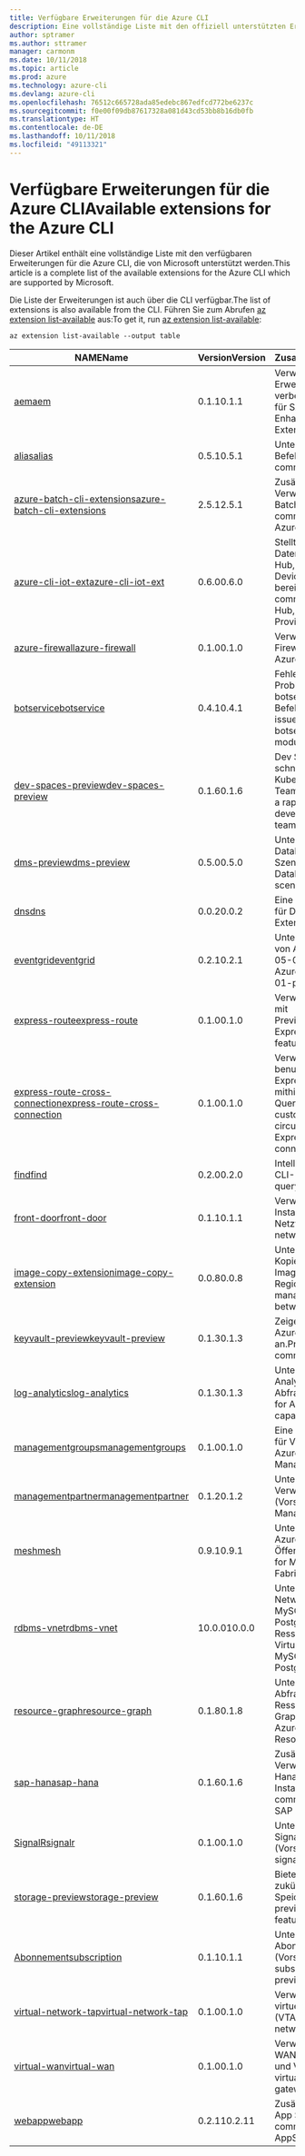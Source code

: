 ```yaml
---
title: Verfügbare Erweiterungen für die Azure CLI
description: Eine vollständige Liste mit den offiziell unterstützten Erweiterungen für die Azure CLI
author: sptramer
ms.author: sttramer
manager: carmonm
ms.date: 10/11/2018
ms.topic: article
ms.prod: azure
ms.technology: azure-cli
ms.devlang: azure-cli
ms.openlocfilehash: 76512c665728ada85edebc867edfcd772be6237c
ms.sourcegitcommit: f0e00f09db87617328a081d43cd53bb8b16db0fb
ms.translationtype: HT
ms.contentlocale: de-DE
ms.lasthandoff: 10/11/2018
ms.locfileid: "49113321"
---
```

# <a name="available-extensions-for-the-azure-cli"></a><span data-ttu-id="dadfc-103">Verfügbare Erweiterungen für die Azure CLI</span><span class="sxs-lookup"><span data-stu-id="dadfc-103">Available extensions for the Azure CLI</span></span>

<span data-ttu-id="dadfc-104">Dieser Artikel enthält eine vollständige Liste mit den verfügbaren Erweiterungen für die Azure CLI, die von Microsoft unterstützt werden.</span><span class="sxs-lookup"><span data-stu-id="dadfc-104">This article is a complete list of the available extensions for the Azure CLI which are supported by Microsoft.</span></span>

<span data-ttu-id="dadfc-105">Die Liste der Erweiterungen ist auch über die CLI verfügbar.</span><span class="sxs-lookup"><span data-stu-id="dadfc-105">The list of extensions is also available  from the CLI.</span></span> <span data-ttu-id="dadfc-106">Führen Sie zum Abrufen [az extension list-available](/cli/azure/extension?view=azure-cli-latest#az-extension-list-available) aus:</span><span class="sxs-lookup"><span data-stu-id="dadfc-106">To get it, run [az extension list-available](/cli/azure/extension?view=azure-cli-latest#az-extension-list-available):</span></span>

```azurecli
az extension list-available --output table
```

| <span data-ttu-id="dadfc-107">NAME</span><span class="sxs-lookup"><span data-stu-id="dadfc-107">Name</span></span> | <span data-ttu-id="dadfc-108">Version</span><span class="sxs-lookup"><span data-stu-id="dadfc-108">Version</span></span> | <span data-ttu-id="dadfc-109">Zusammenfassung</span><span class="sxs-lookup"><span data-stu-id="dadfc-109">Summary</span></span> | <span data-ttu-id="dadfc-110">Vorschau</span><span class="sxs-lookup"><span data-stu-id="dadfc-110">Preview</span></span> |
|------|---------|---------|---------|
| [<span data-ttu-id="dadfc-111">aem</span><span class="sxs-lookup"><span data-stu-id="dadfc-111">aem</span></span>](https://github.com/Azure/azure-cli-extensions) | <span data-ttu-id="dadfc-112">0.1.1</span><span class="sxs-lookup"><span data-stu-id="dadfc-112">0.1.1</span></span> | <span data-ttu-id="dadfc-113">Verwalten der Azure-Erweiterungen zur verbesserten Überwachung für SAP</span><span class="sxs-lookup"><span data-stu-id="dadfc-113">Manage Azure Enhanced Monitoring Extensions for SAP</span></span> |  |
| [<span data-ttu-id="dadfc-114">alias</span><span class="sxs-lookup"><span data-stu-id="dadfc-114">alias</span></span>](https://github.com/Azure/azure-cli-extensions) | <span data-ttu-id="dadfc-115">0.5.1</span><span class="sxs-lookup"><span data-stu-id="dadfc-115">0.5.1</span></span> | <span data-ttu-id="dadfc-116">Unterstützung für Befehlsaliase</span><span class="sxs-lookup"><span data-stu-id="dadfc-116">Support for command aliases</span></span> | <span data-ttu-id="dadfc-117">JA</span><span class="sxs-lookup"><span data-stu-id="dadfc-117">Yes</span></span> |
| [<span data-ttu-id="dadfc-118">azure-batch-cli-extensions</span><span class="sxs-lookup"><span data-stu-id="dadfc-118">azure-batch-cli-extensions</span></span>](https://github.com/Azure/azure-batch-cli-extensions) | <span data-ttu-id="dadfc-119">2.5.1</span><span class="sxs-lookup"><span data-stu-id="dadfc-119">2.5.1</span></span> | <span data-ttu-id="dadfc-120">Zusätzliche Befehle für die Verwendung des Azure Batch-Diensts</span><span class="sxs-lookup"><span data-stu-id="dadfc-120">Additional commands for working with Azure Batch service</span></span> |  |
| [<span data-ttu-id="dadfc-121">azure-cli-iot-ext</span><span class="sxs-lookup"><span data-stu-id="dadfc-121">azure-cli-iot-ext</span></span>](https://github.com/azure/azure-iot-cli-extension) | <span data-ttu-id="dadfc-122">0.6.0</span><span class="sxs-lookup"><span data-stu-id="dadfc-122">0.6.0</span></span> | <span data-ttu-id="dadfc-123">Stellt die Befehlsebene der Datenebene für Azure IoT Hub, IoT Edge und den IoT Device Provisioning-Dienst bereit</span><span class="sxs-lookup"><span data-stu-id="dadfc-123">Provides the data plane command layer for Azure IoT Hub, IoT Edge and IoT Device Provisioning Service</span></span> |  |
| [<span data-ttu-id="dadfc-124">azure-firewall</span><span class="sxs-lookup"><span data-stu-id="dadfc-124">azure-firewall</span></span>](https://github.com/Azure/azure-cli-extensions/tree/master/src/azure-firewall) | <span data-ttu-id="dadfc-125">0.1.0</span><span class="sxs-lookup"><span data-stu-id="dadfc-125">0.1.0</span></span> | <span data-ttu-id="dadfc-126">Verwalten von Azure Firewall-Ressourcen</span><span class="sxs-lookup"><span data-stu-id="dadfc-126">Manage Azure Firewall resources.</span></span> | <span data-ttu-id="dadfc-127">JA</span><span class="sxs-lookup"><span data-stu-id="dadfc-127">Yes</span></span> |
| [<span data-ttu-id="dadfc-128">botservice</span><span class="sxs-lookup"><span data-stu-id="dadfc-128">botservice</span></span>](https://github.com/Azure/azure-cli-extensions) | <span data-ttu-id="dadfc-129">0.4.1</span><span class="sxs-lookup"><span data-stu-id="dadfc-129">0.4.1</span></span> | <span data-ttu-id="dadfc-130">Fehlerbehebungen für Probleme im nativen botservice-CLI-Befehlsmodul.</span><span class="sxs-lookup"><span data-stu-id="dadfc-130">Bug fixes for issues in the native botservice cli command module.</span></span> | <span data-ttu-id="dadfc-131">JA</span><span class="sxs-lookup"><span data-stu-id="dadfc-131">Yes</span></span> |
| [<span data-ttu-id="dadfc-132">dev-spaces-preview</span><span class="sxs-lookup"><span data-stu-id="dadfc-132">dev-spaces-preview</span></span>](https://github.com/Azure/azure-cli-extensions) | <span data-ttu-id="dadfc-133">0.1.6</span><span class="sxs-lookup"><span data-stu-id="dadfc-133">0.1.6</span></span> | <span data-ttu-id="dadfc-134">Dev Spaces ermöglicht eine schnelle, iterative Kubernetes-Bereitstellung für Teams.</span><span class="sxs-lookup"><span data-stu-id="dadfc-134">Dev Spaces provides a rapid, iterative Kubernetes development experience for teams.</span></span> | <span data-ttu-id="dadfc-135">JA</span><span class="sxs-lookup"><span data-stu-id="dadfc-135">Yes</span></span> |
| [<span data-ttu-id="dadfc-136">dms-preview</span><span class="sxs-lookup"><span data-stu-id="dadfc-136">dms-preview</span></span>](https://github.com/Azure/azure-cli-extensions/tree/master/src/dms-preview) | <span data-ttu-id="dadfc-137">0.5.0</span><span class="sxs-lookup"><span data-stu-id="dadfc-137">0.5.0</span></span> | <span data-ttu-id="dadfc-138">Unterstützung für neue Database Migration Service-Szenarien.</span><span class="sxs-lookup"><span data-stu-id="dadfc-138">Support for new Database Migration Service scenarios.</span></span> | <span data-ttu-id="dadfc-139">JA</span><span class="sxs-lookup"><span data-stu-id="dadfc-139">Yes</span></span> |
| [<span data-ttu-id="dadfc-140">dns</span><span class="sxs-lookup"><span data-stu-id="dadfc-140">dns</span></span>](https://github.com/Azure/azure-cli-extensions) | <span data-ttu-id="dadfc-141">0.0.2</span><span class="sxs-lookup"><span data-stu-id="dadfc-141">0.0.2</span></span> | <span data-ttu-id="dadfc-142">Eine Azure CLI-Erweiterung für DNS-Zonen</span><span class="sxs-lookup"><span data-stu-id="dadfc-142">An Azure CLI Extension for DNS zones</span></span> |  |
| [<span data-ttu-id="dadfc-143">eventgrid</span><span class="sxs-lookup"><span data-stu-id="dadfc-143">eventgrid</span></span>](https://github.com/Azure/azure-cli-extensions) | <span data-ttu-id="dadfc-144">0.2.1</span><span class="sxs-lookup"><span data-stu-id="dadfc-144">0.2.1</span></span> | <span data-ttu-id="dadfc-145">Unterstützung für Features von Azure EventGrid 2018-05-01-preview</span><span class="sxs-lookup"><span data-stu-id="dadfc-145">Support for Azure EventGrid 2018-05-01-preview features</span></span> | <span data-ttu-id="dadfc-146">JA</span><span class="sxs-lookup"><span data-stu-id="dadfc-146">Yes</span></span> |
| [<span data-ttu-id="dadfc-147">express-route</span><span class="sxs-lookup"><span data-stu-id="dadfc-147">express-route</span></span>](https://github.com/Azure/azure-cli-extensions/tree/master/src/express-route) | <span data-ttu-id="dadfc-148">0.1.0</span><span class="sxs-lookup"><span data-stu-id="dadfc-148">0.1.0</span></span> | <span data-ttu-id="dadfc-149">Verwalten von Expressroute mit Previewfunktionen</span><span class="sxs-lookup"><span data-stu-id="dadfc-149">Manage ExpressRoutes with preview features.</span></span> | <span data-ttu-id="dadfc-150">JA</span><span class="sxs-lookup"><span data-stu-id="dadfc-150">Yes</span></span> |
| [<span data-ttu-id="dadfc-151">express-route-cross-connection</span><span class="sxs-lookup"><span data-stu-id="dadfc-151">express-route-cross-connection</span></span>](https://github.com/Azure/azure-cli-extensions/tree/master/src/express-route-cross-connection) | <span data-ttu-id="dadfc-152">0.1.0</span><span class="sxs-lookup"><span data-stu-id="dadfc-152">0.1.0</span></span> | <span data-ttu-id="dadfc-153">Verwalten von benutzerdefinierten ExpressRoute-Verbindungen mithilfe einer ExpressRoute-Querverbindung</span><span class="sxs-lookup"><span data-stu-id="dadfc-153">Manage customer ExpressRoute circuits using an ExpressRoute cross-connection.</span></span> |  |
| [<span data-ttu-id="dadfc-154">find</span><span class="sxs-lookup"><span data-stu-id="dadfc-154">find</span></span>](https://github.com/Azure/azure-cli-extensions/tree/master/src/find) | <span data-ttu-id="dadfc-155">0.2.0</span><span class="sxs-lookup"><span data-stu-id="dadfc-155">0.2.0</span></span> | <span data-ttu-id="dadfc-156">Intelligentes Abfragen von CLI-Informationen</span><span class="sxs-lookup"><span data-stu-id="dadfc-156">Intelligent querying for CLI information.</span></span> | <span data-ttu-id="dadfc-157">JA</span><span class="sxs-lookup"><span data-stu-id="dadfc-157">Yes</span></span> |
| [<span data-ttu-id="dadfc-158">front-door</span><span class="sxs-lookup"><span data-stu-id="dadfc-158">front-door</span></span>](https://github.com/Azure/azure-cli-extensions/tree/master/src/front-door) | <span data-ttu-id="dadfc-159">0.1.1</span><span class="sxs-lookup"><span data-stu-id="dadfc-159">0.1.1</span></span> | <span data-ttu-id="dadfc-160">Verwalten von Front Door-Instanzen für Netzwerke</span><span class="sxs-lookup"><span data-stu-id="dadfc-160">Manage networking Front Doors.</span></span> | <span data-ttu-id="dadfc-161">JA</span><span class="sxs-lookup"><span data-stu-id="dadfc-161">Yes</span></span> |
| [<span data-ttu-id="dadfc-162">image-copy-extension</span><span class="sxs-lookup"><span data-stu-id="dadfc-162">image-copy-extension</span></span>](https://github.com/Azure/azure-cli-extensions) | <span data-ttu-id="dadfc-163">0.0.8</span><span class="sxs-lookup"><span data-stu-id="dadfc-163">0.0.8</span></span> | <span data-ttu-id="dadfc-164">Unterstützung für das Kopieren verwalteter VM-Images zwischen Regionen</span><span class="sxs-lookup"><span data-stu-id="dadfc-164">Support for copying managed vm images between regions</span></span> |  |
| [<span data-ttu-id="dadfc-165">keyvault-preview</span><span class="sxs-lookup"><span data-stu-id="dadfc-165">keyvault-preview</span></span>](https://github.com/Azure/azure-keyvault-cli-extension) | <span data-ttu-id="dadfc-166">0.1.3</span><span class="sxs-lookup"><span data-stu-id="dadfc-166">0.1.3</span></span> | <span data-ttu-id="dadfc-167">Zeigen Sie eine Vorschau der Azure Key Vault-Befehle an.</span><span class="sxs-lookup"><span data-stu-id="dadfc-167">Preview Azure Key Vault commands.</span></span> | <span data-ttu-id="dadfc-168">JA</span><span class="sxs-lookup"><span data-stu-id="dadfc-168">Yes</span></span> |
| [<span data-ttu-id="dadfc-169">log-analytics</span><span class="sxs-lookup"><span data-stu-id="dadfc-169">log-analytics</span></span>](https://github.com/Azure/azure-cli-extensions/tree/master/src/log-analytics) | <span data-ttu-id="dadfc-170">0.1.3</span><span class="sxs-lookup"><span data-stu-id="dadfc-170">0.1.3</span></span> | <span data-ttu-id="dadfc-171">Unterstützung für Azure Log Analytics-Abfragefunktionen</span><span class="sxs-lookup"><span data-stu-id="dadfc-171">Support for Azure Log Analytics query capabilities.</span></span> | <span data-ttu-id="dadfc-172">JA</span><span class="sxs-lookup"><span data-stu-id="dadfc-172">Yes</span></span> |
| [<span data-ttu-id="dadfc-173">managementgroups</span><span class="sxs-lookup"><span data-stu-id="dadfc-173">managementgroups</span></span>](https://github.com/Azure/azure-cli-extensions) | <span data-ttu-id="dadfc-174">0.1.0</span><span class="sxs-lookup"><span data-stu-id="dadfc-174">0.1.0</span></span> | <span data-ttu-id="dadfc-175">Eine Azure CLI-Erweiterung für Verwaltungsgruppen</span><span class="sxs-lookup"><span data-stu-id="dadfc-175">An Azure CLI Extension for Management Groups</span></span> |  |
| [<span data-ttu-id="dadfc-176">managementpartner</span><span class="sxs-lookup"><span data-stu-id="dadfc-176">managementpartner</span></span>](https://github.com/Azure/azure-cli-extensions) | <span data-ttu-id="dadfc-177">0.1.2</span><span class="sxs-lookup"><span data-stu-id="dadfc-177">0.1.2</span></span> | <span data-ttu-id="dadfc-178">Unterstützung für Verwaltungspartner (Vorschauversion)</span><span class="sxs-lookup"><span data-stu-id="dadfc-178">Support for Management Partner preview</span></span> |  |
| [<span data-ttu-id="dadfc-179">mesh</span><span class="sxs-lookup"><span data-stu-id="dadfc-179">mesh</span></span>](https://github.com/Azure/azure-cli-extensions) | <span data-ttu-id="dadfc-180">0.9.1</span><span class="sxs-lookup"><span data-stu-id="dadfc-180">0.9.1</span></span> | <span data-ttu-id="dadfc-181">Unterstützung für Microsoft Azure Service Fabric Mesh: Öffentliche Vorschau</span><span class="sxs-lookup"><span data-stu-id="dadfc-181">Support for Microsoft Azure Service Fabric Mesh - Public Preview</span></span> | <span data-ttu-id="dadfc-182">JA</span><span class="sxs-lookup"><span data-stu-id="dadfc-182">Yes</span></span> |
| [<span data-ttu-id="dadfc-183">rdbms-vnet</span><span class="sxs-lookup"><span data-stu-id="dadfc-183">rdbms-vnet</span></span>](https://github.com/Azure/azure-cli-extensions) | <span data-ttu-id="dadfc-184">10.0.0</span><span class="sxs-lookup"><span data-stu-id="dadfc-184">10.0.0</span></span> | <span data-ttu-id="dadfc-185">Unterstützung für Virtual Network-Regeln in Azure MySQL- und Azure PostgreSQL-Ressourcen</span><span class="sxs-lookup"><span data-stu-id="dadfc-185">Support for Virtual Network rules in Azure MySQL and Azure PostgreSQL resources</span></span> |  |
| [<span data-ttu-id="dadfc-186">resource-graph</span><span class="sxs-lookup"><span data-stu-id="dadfc-186">resource-graph</span></span>](https://github.com/Azure/azure-cli-extensions/tree/master/src/resource-graph) | <span data-ttu-id="dadfc-187">0.1.8</span><span class="sxs-lookup"><span data-stu-id="dadfc-187">0.1.8</span></span> | <span data-ttu-id="dadfc-188">Unterstützung für das Abfragen von Azure-Ressourcen mit Resource Graph.</span><span class="sxs-lookup"><span data-stu-id="dadfc-188">Support for querying Azure resources with Resource Graph.</span></span> | <span data-ttu-id="dadfc-189">JA</span><span class="sxs-lookup"><span data-stu-id="dadfc-189">Yes</span></span> |
| [<span data-ttu-id="dadfc-190">sap-hana</span><span class="sxs-lookup"><span data-stu-id="dadfc-190">sap-hana</span></span>](https://github.com/Azure/azure-hanaonazure-cli-extension) | <span data-ttu-id="dadfc-191">0.1.6</span><span class="sxs-lookup"><span data-stu-id="dadfc-191">0.1.6</span></span> | <span data-ttu-id="dadfc-192">Zusätzliche Befehle für die Verwendung von SAP-HanaOnAzure-Instanzen.</span><span class="sxs-lookup"><span data-stu-id="dadfc-192">Additional commands for working with SAP HanaOnAzure instances.</span></span> |  |
| [<span data-ttu-id="dadfc-193">SignalR</span><span class="sxs-lookup"><span data-stu-id="dadfc-193">signalr</span></span>](https://github.com/Azure/azure-cli-extensions) | <span data-ttu-id="dadfc-194">0.1.0</span><span class="sxs-lookup"><span data-stu-id="dadfc-194">0.1.0</span></span> | <span data-ttu-id="dadfc-195">Unterstützung für die SignalR-Verwaltung (Vorschauversion)</span><span class="sxs-lookup"><span data-stu-id="dadfc-195">Support for signalr management preview.</span></span> | <span data-ttu-id="dadfc-196">JA</span><span class="sxs-lookup"><span data-stu-id="dadfc-196">Yes</span></span> |
| [<span data-ttu-id="dadfc-197">storage-preview</span><span class="sxs-lookup"><span data-stu-id="dadfc-197">storage-preview</span></span>](https://github.com/Azure/azure-cli-extensions/tree/master/src/storage-preview) | <span data-ttu-id="dadfc-198">0.1.6</span><span class="sxs-lookup"><span data-stu-id="dadfc-198">0.1.6</span></span> | <span data-ttu-id="dadfc-199">Bietet eine Vorschau für zukünftige Speicherfeatures.</span><span class="sxs-lookup"><span data-stu-id="dadfc-199">Provides a preview for upcoming storage features.</span></span> | <span data-ttu-id="dadfc-200">JA</span><span class="sxs-lookup"><span data-stu-id="dadfc-200">Yes</span></span> |
| [<span data-ttu-id="dadfc-201">Abonnement</span><span class="sxs-lookup"><span data-stu-id="dadfc-201">subscription</span></span>](https://github.com/Azure/azure-cli-extensions) | <span data-ttu-id="dadfc-202">0.1.1</span><span class="sxs-lookup"><span data-stu-id="dadfc-202">0.1.1</span></span> | <span data-ttu-id="dadfc-203">Unterstützung für die Abonnementverwaltung (Vorschauversion)</span><span class="sxs-lookup"><span data-stu-id="dadfc-203">Support for subscription management preview.</span></span> |  |
| [<span data-ttu-id="dadfc-204">virtual-network-tap</span><span class="sxs-lookup"><span data-stu-id="dadfc-204">virtual-network-tap</span></span>](https://github.com/Azure/azure-cli-extensions/tree/master/src/virtual-network-tap) | <span data-ttu-id="dadfc-205">0.1.0</span><span class="sxs-lookup"><span data-stu-id="dadfc-205">0.1.0</span></span> | <span data-ttu-id="dadfc-206">Verwalten von TAPs für virtuelle Netzwerke (VTAP)</span><span class="sxs-lookup"><span data-stu-id="dadfc-206">Manage virtual network taps (VTAP).</span></span> | <span data-ttu-id="dadfc-207">JA</span><span class="sxs-lookup"><span data-stu-id="dadfc-207">Yes</span></span> |
| [<span data-ttu-id="dadfc-208">virtual-wan</span><span class="sxs-lookup"><span data-stu-id="dadfc-208">virtual-wan</span></span>](https://github.com/Azure/azure-cli-extensions/tree/master/src/virtual-wan) | <span data-ttu-id="dadfc-209">0.1.0</span><span class="sxs-lookup"><span data-stu-id="dadfc-209">0.1.0</span></span> | <span data-ttu-id="dadfc-210">Verwalten von virtuellen WANs, Hubs, VPN-Gateways und VPN-Standorten</span><span class="sxs-lookup"><span data-stu-id="dadfc-210">Manage virtual WAN, hubs, VPN gateways and VPN sites.</span></span> | <span data-ttu-id="dadfc-211">JA</span><span class="sxs-lookup"><span data-stu-id="dadfc-211">Yes</span></span> |
| [<span data-ttu-id="dadfc-212">webapp</span><span class="sxs-lookup"><span data-stu-id="dadfc-212">webapp</span></span>](https://github.com/Azure/azure-cli-extensions) | <span data-ttu-id="dadfc-213">0.2.11</span><span class="sxs-lookup"><span data-stu-id="dadfc-213">0.2.11</span></span> | <span data-ttu-id="dadfc-214">Zusätzliche Befehle für Azure App Service</span><span class="sxs-lookup"><span data-stu-id="dadfc-214">Additional commands for Azure AppService.</span></span> | <span data-ttu-id="dadfc-215">JA</span><span class="sxs-lookup"><span data-stu-id="dadfc-215">Yes</span></span> |